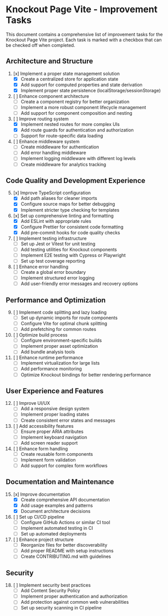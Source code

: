 # Knockout Page Vite - Improvement Tasks

This document contains a comprehensive list of improvement tasks for the Knockout Page Vite project. Each task is marked with a checkbox that can be checked off when completed.

## Architecture and Structure

1. [x] Implement a proper state management solution
    - [x] Create a centralized store for application state
    - [x] Add support for computed properties and state derivation
    - [x] Implement proper state persistence (localStorage/sessionStorage)

2. [ ] Enhance component architecture
    - [ ] Create a component registry for better organization
    - [ ] Implement a more robust component lifecycle management
    - [ ] Add support for component composition and nesting

3. [ ] Improve routing system
    - [x] Implement nested routes for more complex UIs
    - [x] Add route guards for authentication and authorization
    - [ ] Support for route-specific data loading

4. [ ] Enhance middleware system
    - [ ] Create middleware for authentication
    - [ ] Add error handling middleware
    - [ ] Implement logging middleware with different log levels
    - [ ] Create middleware for analytics tracking

## Code Quality and Development Experience

5. [x] Improve TypeScript configuration
    - [x] Add path aliases for cleaner imports
    - [x] Configure source maps for better debugging
    - [x] Implement stricter type checking for templates

6. [x] Set up comprehensive linting and formatting
    - [x] Add ESLint with appropriate rules
    - [x] Configure Prettier for consistent code formatting
    - [x] Add pre-commit hooks for code quality checks

7. [ ] Implement testing infrastructure
    - [ ] Set up Jest or Vitest for unit testing
    - [ ] Add testing utilities for Knockout components
    - [ ] Implement E2E testing with Cypress or Playwright
    - [ ] Set up test coverage reporting

8. [ ] Enhance error handling
    - [ ] Create a global error boundary
    - [ ] Implement structured error logging
    - [ ] Add user-friendly error messages and recovery options

## Performance and Optimization

9. [ ] Implement code splitting and lazy loading
    - [ ] Set up dynamic imports for route components
    - [ ] Configure Vite for optimal chunk splitting
    - [ ] Add prefetching for common routes

10. [ ] Optimize build process
    - [ ] Configure environment-specific builds
    - [ ] Implement proper asset optimization
    - [ ] Add bundle analysis tools

11. [ ] Enhance runtime performance
    - [ ] Implement virtualization for large lists
    - [ ] Add performance monitoring
    - [ ] Optimize Knockout bindings for better rendering performance

## User Experience and Features

12. [ ] Improve UI/UX
    - [ ] Add a responsive design system
    - [ ] Implement proper loading states
    - [ ] Create consistent error states and messages

13. [ ] Add accessibility features
    - [ ] Ensure proper ARIA attributes
    - [ ] Implement keyboard navigation
    - [ ] Add screen reader support

14. [ ] Enhance form handling
    - [ ] Create reusable form components
    - [ ] Implement form validation
    - [ ] Add support for complex form workflows

## Documentation and Maintenance

15. [x] Improve documentation
    - [x] Create comprehensive API documentation
    - [x] Add usage examples and patterns
    - [x] Document architecture decisions

16. [ ] Set up CI/CD pipeline
    - [ ] Configure GitHub Actions or similar CI tool
    - [ ] Implement automated testing in CI
    - [ ] Set up automated deployments

17. [ ] Enhance project structure
    - [ ] Reorganize files for better discoverability
    - [ ] Add proper README with setup instructions
    - [ ] Create CONTRIBUTING.md with guidelines

## Security

18. [ ] Implement security best practices
    - [ ] Add Content Security Policy
    - [ ] Implement proper authentication and authorization
    - [ ] Add protection against common web vulnerabilities
    - [ ] Set up security scanning in CI pipeline
